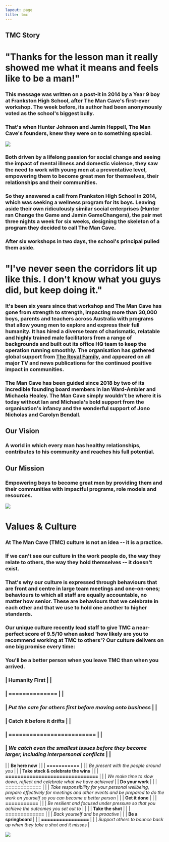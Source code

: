 ```yaml
---
layout: page
title: tmc
---
```


TMC Story
---------

"Thanks for the lesson man it really showed me what it means and feels like to be a man!"
=========================================================================================

### This message was written on a post-it in 2014 by a Year 9 boy at Frankston High School, after The Man Cave's first-ever workshop. The week before, its author had been anonymously voted as the school's biggest bully.

### That's when Hunter Johnson and Jamin Heppell, The Man Cave's founders, knew they were on to something special.

![](https://themancave.life/wp-content/uploads/2020/01/2019-10-28_The_Man_Cave_Sandringham_353.jpg)

### Both driven by a lifelong passion for social change and seeing the impact of mental illness and domestic violence, they saw the need to work with young men at a preventative level, empowering them to become great men for themselves, their relationships and their communities.

### So they answered a call from Frankston High School in 2014, which was seeking a wellness program for its boys. Leaving aside their own ridiculously similar social enterprises (Hunter ran Change the Game and Jamin GameChangers), the pair met three nights a week for six weeks, designing the skeleton of a program they decided to call The Man Cave.

### After six workshops in two days, the school's principal pulled them aside.

"I've never seen the corridors lit up like this. I don't know what you guys did, but keep doing it."
====================================================================================================

### It's been six years since that workshop and The Man Cave has gone from strength to strength, impacting more than 30,000 boys, parents and teachers across Australia with programs that allow young men to explore and express their full humanity. It has hired a diverse team of charismatic, relatable and highly trained male facilitators from a range of backgrounds and built out its office HQ team to keep the operation running smoothly. The organisation has gathered global support from [The Royal Family](https://twitter.com/RoyalFamily/status/1052851234800107520?s=20), and appeared on all major TV and news publications for the continued positive impact in communities.

### The Man Cave has been guided since 2018 by two of its incredible founding board members in Ian Ward-Ambler and Michaela Healey. The Man Cave simply wouldn't be where it is today without Ian and Michaela's bold support from the organisation's infancy and the wonderful support of Jono Nicholas and Carolyn Bendall.

**Our Vision**
--------------

### A world in which every man has healthy relationships, contributes to his community and reaches his full potential.

**Our Mission**
---------------

### Empowering boys to become great men by providing them and their communities with impactful programs, role models and resources.

![](https://themancave.life/wp-content/uploads/2020/06/frankston-postit.jpg)

Values & Culture
================

### At The Man Cave (TMC) culture is not an idea -- it is a practice.

### If we can't see our culture in the work people do, the way they relate to others, the way they hold themselves -- it doesn't exist.

### That's why our culture is expressed through behaviours that are front and centre in large team meetings and one-on-ones; behaviours to which all staff are equally accountable, no matter how senior. These are behaviours that we celebrate in each other and that we use to hold one another to higher standards.

### Our unique culture recently lead staff to give TMC a near-perfect score of 9.5/10 when asked 'how likely are you to recommend working at TMC to others'? Our culture delivers on one big promise every time:

### You'll be a better person when you leave TMC than when you arrived.


### | **Humanity First** |  |
### | **==============** |  |
### | _Put the care for others first before moving onto business_ |  |
### | **Catch it before it drifts** |  |
### | **=========================** |  |
### | _We catch even the smallest issues before they become larger, including interpersonal conflicts_ |  |
|  | **Be here now** |
|  | **===========** |
|  | _Be present with the people around you_ |
|  | **Take stock & celebrate the wins** |
|  | **===============================** |
|  | _We make time to slow down, reflect and celebrate what we have achieved_ |
| **Do your work** |  |
| **============** |  |
| _Take responsibility for your personal wellbeing, prepare effectively for meetings and other events and be prepared to do the work on yourself so you can become a better person_ |  |
| **Get it done** |  |
| **===========** |  |
| _Be resilient and focused under pressure so that you achieve the outcomes you set out to_ |  |
|  | **Take the shot** |
|  | **=============** |
|  | _Back yourself and be proactive_ |
|  | **Be a springboard** |
|  | **================** |
|  | _Support others to bounce back up when they take a shot and it misses_ |

![](https://themancave.life/wp-content/uploads/2020/08/Home-of-The-Brave-Crop.png)